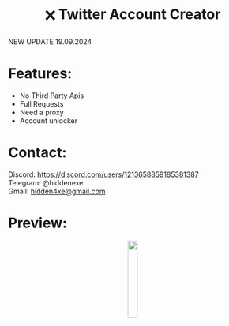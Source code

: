 <div align="center">
  <h1>🗙 Twitter Account Creator</h1>
</div>

NEW UPDATE 19.09.2024
 
# Features:

- No Third Party Apis
- Full Requests
- Need a proxy
- Account unlocker
 
# Contact:

Discord: https://discord.com/users/1213658859185381387
<br>
Telegram: @hiddenexe
<br>
Gmail: hidden4xe@gmail.com
 
# Preview:

<div align="center">
      <a href="#">
         <img src="https://png.pngtree.com/png-vector/20221018/ourmid/pngtree-youtube-social-media-round-icon-png-image_6315993.png" style="width:20%;">
      </a>

</div>



